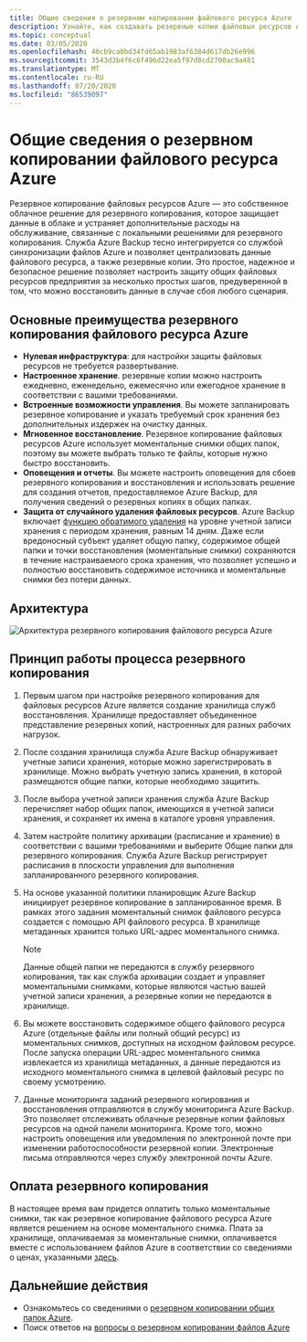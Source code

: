 ```yaml
---
title: Общие сведения о резервном копировании файлового ресурса Azure
description: Узнайте, как создавать резервные копии файловых ресурсов Azure в хранилище служб восстановления.
ms.topic: conceptual
ms.date: 03/05/2020
ms.openlocfilehash: 40cb9ca0bd34fd65ab1983af6384d617db26e996
ms.sourcegitcommit: 3543d3b4f6c6f496d22ea5f97d8cd2700ac9a481
ms.translationtype: MT
ms.contentlocale: ru-RU
ms.lasthandoff: 07/20/2020
ms.locfileid: "86539097"
---
```

# <a name="about-azure-file-share-backup"></a>Общие сведения о резервном копировании файлового ресурса Azure

Резервное копирование файловых ресурсов Azure — это собственное облачное решение для резервного копирования, которое защищает данные в облаке и устраняет дополнительные расходы на обслуживание, связанные с локальными решениями для резервного копирования. Служба Azure Backup тесно интегрируется со службой синхронизации файлов Azure и позволяет централизовать данные файлового ресурса, а также резервные копии. Это простое, надежное и безопасное решение позволяет настроить защиту общих файловых ресурсов предприятия за несколько простых шагов, предуверенной в том, что можно восстановить данные в случае сбоя любого сценария.

## <a name="key-benefits-of-azure-file-share-backup"></a>Основные преимущества резервного копирования файлового ресурса Azure

* **Нулевая инфраструктура**: для настройки защиты файловых ресурсов не требуется развертывание.
* **Настроенное хранение**. резервные копии можно настроить ежедневно, еженедельно, ежемесячно или ежегодное хранение в соответствии с вашими требованиями.
* **Встроенные возможности управления**. Вы можете запланировать резервное копирование и указать требуемый срок хранения без дополнительных издержек на очистку данных.
* **Мгновенное восстановление**. Резервное копирование файловых ресурсов Azure использует моментальные снимки общих папок, поэтому вы можете выбрать только те файлы, которые нужно быстро восстановить.
* **Оповещения и отчеты**. Вы можете настроить оповещения для сбоев резервного копирования и восстановления и использовать решение для создания отчетов, предоставляемое Azure Backup, для получения сведений о резервных копиях в общих папках.
* **Защита от случайного удаления файловых ресурсов**. Azure Backup включает [функцию обратимого удаления](../storage/files/storage-files-prevent-file-share-deletion.md) на уровне учетной записи хранения с периодом хранения, равным 14 дням. Даже если вредоносный субъект удаляет общую папку, содержимое общей папки и точки восстановления (моментальные снимки) сохраняются в течение настраиваемого срока хранения, что позволяет успешно и полностью восстановить содержимое источника и моментальные снимки без потери данных.

## <a name="architecture"></a>Архитектура

![Архитектура резервного копирования файлового ресурса Azure](./media/azure-file-share-backup-overview/azure-file-shares-backup-architecture.png)

## <a name="how-the-backup-process-works"></a>Принцип работы процесса резервного копирования

1. Первым шагом при настройке резервного копирования для файловых ресурсов Azure является создание хранилища служб восстановления. Хранилище предоставляет объединенное представление резервных копий, настроенных для разных рабочих нагрузок.

2. После создания хранилища служба Azure Backup обнаруживает учетные записи хранения, которые можно зарегистрировать в хранилище. Можно выбрать учетную запись хранения, в которой размещаются общие папки, которые необходимо защитить.

3. После выбора учетной записи хранения служба Azure Backup перечисляет набор общих папок, имеющихся в учетной записи хранения, и сохраняет их имена в каталоге уровня управления.

4. Затем настройте политику архивации (расписание и хранение) в соответствии с вашими требованиями и выберите Общие папки для резервного копирования. Служба Azure Backup регистрирует расписания в плоскости управления для выполнения запланированного резервного копирования.

5. На основе указанной политики планировщик Azure Backup инициирует резервное копирование в запланированное время. В рамках этого задания моментальный снимок файлового ресурса создается с помощью API файлового ресурса. В хранилище метаданных хранится только URL-адрес моментального снимка.

    >[!NOTE]
    >Данные общей папки не передаются в службу резервного копирования, так как служба архивации создает и управляет моментальными снимками, которые являются частью вашей учетной записи хранения, а резервные копии не передаются в хранилище.

6. Вы можете восстановить содержимое общего файлового ресурса Azure (отдельные файлы или полный общий ресурс) из моментальных снимков, доступных на исходном файловом ресурсе. После запуска операции URL-адрес моментального снимка извлекается из хранилища метаданных, а данные передаются из исходного моментального снимка в целевой файловый ресурс по своему усмотрению.

7. Данные мониторинга заданий резервного копирования и восстановления отправляются в службу мониторинга Azure Backup. Это позволяет отслеживать облачные резервные копии файловых ресурсов на одной панели мониторинга. Кроме того, можно настроить оповещения или уведомления по электронной почте при изменении работоспособности резервной копии. Электронные письма отправляются через службу электронной почты Azure.

## <a name="backup-costs"></a>Оплата резервного копирования

В настоящее время вам придется оплатить только моментальные снимки, так как резервное копирование файлового ресурса Azure является решением на основе моментального снимка. Плата за хранилище, оплачиваемая за моментальные снимки, оплачивается вместе с использованием файлов Azure в соответствии со сведениями о ценах, указанными [здесь](https://azure.microsoft.com/pricing/details/storage/files/).

## <a name="next-steps"></a>Дальнейшие действия

* Ознакомьтесь со сведениями о [резервном копировании общих папок Azure](backup-afs.md).
* Поиск ответов на [вопросы о резервном копировании файлов Azure](backup-azure-files-faq.md)
